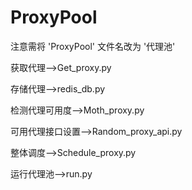 # ProxyPool
注意需将 'ProxyPool' 文件名改为 '代理池' 


获取代理-->Get_proxy.py

存储代理-->redis_db.py

检测代理可用度-->Moth_proxy.py

可用代理接口设置-->Random_proxy_api.py

整体调度-->Schedule_proxy.py

运行代理池-->run.py
